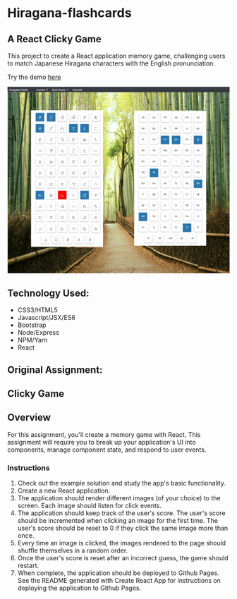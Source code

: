 # Hiragana-flashcards
## A React Clicky Game

This project to create a React application memory game, challenging users to match Japanese Hiragana characters with the English pronunciation.

Try the demo [here](https://perfettiful.github.io/react-hiragana-memory-tiles/)

![GitHub Logo](react-app/public/images/Hiraganaflash.png)

## Technology Used:

* CSS3/HTML5
* Javascript/JSX/ES6
* Bootstrap
* Node/Express
* NPM/Yarn
* React

## Original Assignment:

## Clicky Game

## Overview

For this assignment, you'll create a memory game with React. This assignment will require you to break up your application's UI into components, manage component state, and respond to user events.

### Instructions

1. Check out the example solution and study the app's basic functionality.
2. Create a new React application.
3. The application should render different images (of your choice) to the screen. Each image should listen for click events.
4. The application should keep track of the user's score. The user's score should be incremented when clicking an image for the first time. The user's score should be reset to 0 if they click the same image more than once.
5. Every time an image is clicked, the images rendered to the page should shuffle themselves in a random order.
6. Once the user's score is reset after an incorrect guess, the game should restart.
7. When complete, the application should be deployed to Github Pages. See the README generated with Create React App for instructions on deploying the application to Github Pages.

